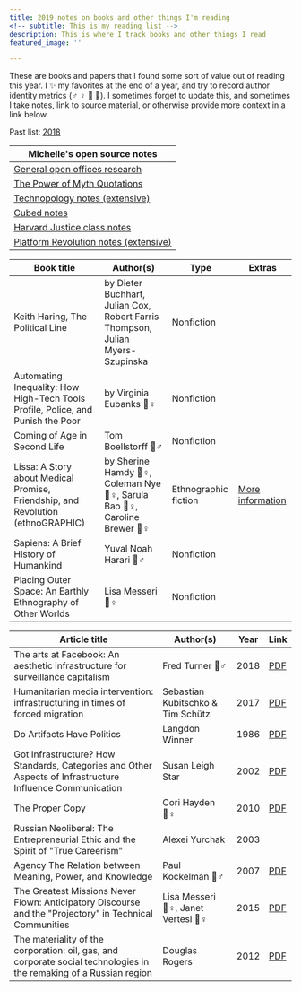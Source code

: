 ```yaml
---
title: 2019 notes on books and other things I'm reading
<!-- subtitle: This is my reading list -->
description: This is where I track books and other things I read
featured_image: ''

---
```


These are books and papers that I found some sort of value out of reading this year. I ✨ my favorites at the end of a year, and try to record author identity metrics (♂ ♀ 🔹 🔸). I sometimes forget to update this, and sometimes I take notes, link to source material, or otherwise provide more context in a link below.

Past list: <a href="/reading-list-2018">2018</a>

|Michelle's open source notes|
|---|
|<a href="https://code.likeagirl.io/a-research-roundup-to-show-that-your-office-layout-is-toxic-and-some-tips-for-making-it-better-8434864b0ab2" target="_blank">General open offices research</a>|
|<a href="https://github.com/venetucci/book-notes/blob/master/2018%20notes/power-of-myth-notes.md" target="_blank">The Power of Myth Quotations</a>|
|<a href="https://github.com/venetucci/book-notes/blob/master/2018%20notes/Technopoly-notes.md" target="_blank">Technopology notes (extensive)</a>|
|<a href="https://github.com/venetucci/book-notes/blob/master/2018%20notes/cubed-notes.md" target="_blank">Cubed notes</a>|
|<a href="https://github.com/venetucci/book-notes/blob/master/2018%20notes/justice-class.md" target="_blank">Harvard Justice class notes</a>|
|<a href="https://github.com/venetucci/book-notes/blob/master/2018%20notes/platform-revolution-notes.md" target="_blank">Platform Revolution notes (extensive)</a>|

|Book title|Author(s)|Type|Extras|
|---|---|---|---|
|Keith Haring, The Political Line|by Dieter Buchhart, Julian Cox, Robert Farris Thompson, Julian Myers-Szupinska|Nonfiction||
|Automating Inequality: How High-Tech Tools Profile, Police, and Punish the Poor|by Virginia Eubanks 🔸♀|Nonfiction||
|Coming of Age in Second Life|Tom Boellstorff 🔸♂|Nonfiction||
|Lissa: A Story about Medical Promise, Friendship, and Revolution (ethnoGRAPHIC)|by Sherine Hamdy 🔹♀, Coleman Nye 🔸♀, Sarula Bao 🔹♀, Caroline Brewer 🔹♀|Ethnographic fiction|[More information](http://lissagraphicnovel.com/)|
|Sapiens: A Brief History of Humankind|Yuval Noah Harari 🔹♂|Nonfiction||
|Placing Outer Space: An Earthly Ethnography of Other Worlds|Lisa Messeri 🔸♀|Nonfiction||

|Article title|Author(s)|Year|Link|
|---|---|---|---|
|The arts at Facebook: An aesthetic infrastructure for surveillance capitalism|Fred Turner 🔸♂|2018|[PDF](http://fredturner.stanford.edu/wp-content/uploads/Turner-Art-at-Facebook-Poetics-Preprint.pdf)|
|Humanitarian media intervention: infrastructuring in times of forced migration|Sebastian Kubitschko & Tim Schütz|2017|[PDF](http://spheres-journal.org/humanitarian-media-intervention-infrastructuring-in-times-of-forced-migration/)|
|Do Artifacts Have Politics|Langdon Winner|1986|[PDF](https://www.cc.gatech.edu/~beki/cs4001/Winner.pdf)|
|Got Infrastructure? How Standards, Categories and Other Aspects of Infrastructure Influence Communication|Susan Leigh Star|2002|[PDF](http://citeseerx.ist.psu.edu/viewdoc/download?doi=10.1.1.19.7523&rep=rep1&type=pdf)|
|The Proper Copy|Cori Hayden 🔸♀|2010|[PDF](https://anthropology.berkeley.edu/sites/default/files/proper_copy_jce_2010.pdf)|
|Russian Neoliberal: The Entrepreneurial Ethic and the Spirit of "True Careerism"|Alexei Yurchak|2003||
|Agency The Relation between Meaning, Power, and Knowledge|Paul Kockelman 🔸♂|2007|[PDF](http://www.sscnet.ucla.edu/anthro/faculty/duranti/reprints/Duranti2007CommentAgency.pdf)|
|The Greatest Missions Never Flown: Anticipatory Discourse and the "Projectory" in Technical Communities|Lisa Messeri 🔸♀, Janet Vertesi 🔸♀|2015|[PDF](http://www.lisamesseri.com/uploads/2/1/4/3/21438620/messerivertesi_projectory.pdf)|
|The materiality of the corporation: oil, gas, and corporate social technologies in the remaking of a Russian region|Douglas Rogers|2012|[PDF](https://pdfs.semanticscholar.org/9832/b90aa75e4973e518213ed65ba885e3562fa7.pdf)|
